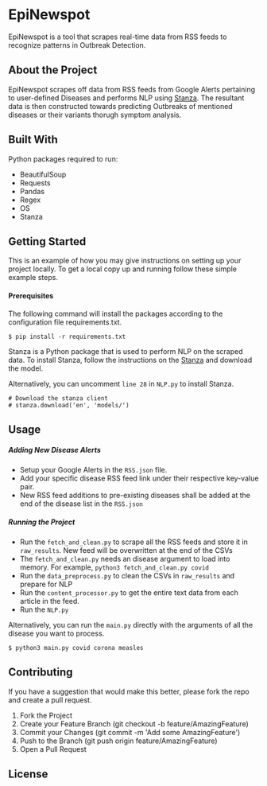 # EpiNewspot

EpiNewspot is a tool that scrapes real-time data from RSS feeds to recognize patterns in Outbreak Detection.

## About the Project

EpiNewspot scrapes off data from RSS feeds from Google Alerts pertaining to user-defined Diseases and performs NLP using [Stanza](https://github.com/stanfordnlp/stanza). The resultant data is then constructed towards predicting Outbreaks of mentioned diseases or their variants thorugh symptom analysis.

## Built With

Python packages required to run:
- BeautifulSoup
- Requests
- Pandas
- Regex
- OS
- Stanza

## Getting Started

This is an example of how you may give instructions on setting up your project locally. To get a local copy up and running follow these simple example steps.

#### Prerequisites
The following command will install the packages according to the configuration file requirements.txt.
```
$ pip install -r requirements.txt
```

Stanza is a Python package that is used to perform NLP on the scraped data. To install Stanza, follow the instructions on the [Stanza](https://github.com/stanfordnlp/stanza) and download the model.

Alternatively, you can uncomment `line 28` in `NLP.py` to install Stanza.
```
# Download the stanza client
# stanza.download('en', 'models/')
```

## Usage

##### Adding New Disease Alerts
- Setup your Google Alerts in the `RSS.json` file.
- Add your specific disease RSS feed link under their respective key-value pair.
- New RSS feed additions to pre-existing diseases shall be added at the end of the disease list in the `RSS.json`

##### Running the Project

- Run the `fetch_and_clean.py` to scrape all the RSS feeds and store it in `raw_results`. New feed will be overwritten at the end of the CSVs
- The `fetch_and_clean.py` needs an disease argument to load into memory. For example, `python3 fetch_and_clean.py covid`
- Run the `data_preprocess.py` to clean the CSVs in `raw_results` and prepare for NLP
- Run the `content_processor.py` to get the entire text data from each article in the feed.
- Run the `NLP.py`

Alternatively, you can run the `main.py` directly with the arguments of all the disease you want to process.
```
$ python3 main.py covid corona measles
```

## Contributing

If you have a suggestion that would make this better, please fork the repo and create a pull request.

1. Fork the Project
2. Create your Feature Branch (git checkout -b feature/AmazingFeature)
3. Commit your Changes (git commit -m 'Add some AmazingFeature')
4. Push to the Branch (git push origin feature/AmazingFeature)
5. Open a Pull Request

## License
